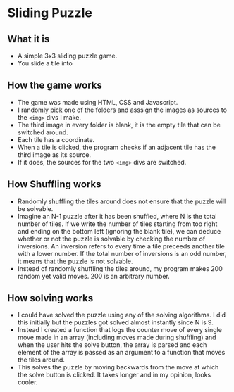 # Sliding Puzzle

## What it is
* A simple 3x3 sliding puzzle game.
* You slide a tile into 

## How the game works
* The game was made using HTML, CSS and Javascript.
* I randomly pick one of the folders and asssign the images as sources to the `<img>` divs I make.
* The third image in every folder is blank, it is the empty tile that can be switched around.
* Each tile has a coordinate.
* When a tile is clicked, the program checks if an adjacent tile has the third image as its source.
* If it does, the sources for the two `<img>` divs are switched.

## How Shuffling works
* Randomly shuffling the tiles around does not ensure that the puzzle will be solvable. 
* Imagine an N-1 puzzle after it has been shuffled, where N is the total number of tiles. If we write the number of tiles starting from top right and ending on the bottom left (ignoring the blank tile), we can deduce whether or not the puzzle is solvable by checking the number of inversions. An inversion refers to every time a tile preceeds another tile with a lower number. If the total number of inversions is an odd number, it means that the puzzle is not solvable.
* Instead of randomly shuffling the tiles around, my program makes 200 random yet valid moves. 200 is an arbitrary number.

## How solving works
* I could have solved the puzzle using any of the solving algorithms. I did this initially but the puzzles got solved almost instantly since N is 9.
* Instead I created a function that logs the counter move of every single move made in an array (including moves made during shuffling) and when the user hits the solve button, the array is parsed and each element of the array is passed as an argument to a function that moves the tiles around.
* This solves the puzzle by moving backwards from the move at which the solve button is clicked. It takes longer and in my opinion, looks cooler.
